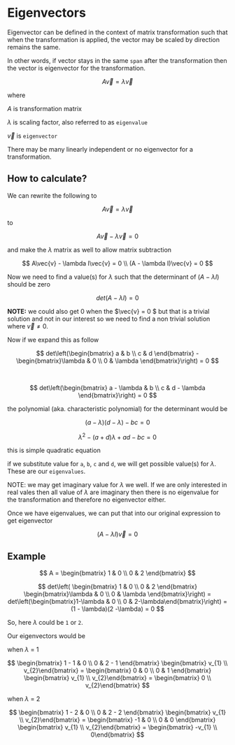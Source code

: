 # Eigenvectors

Eigenvector can be defined in the context of matrix transformation such that when the transformation is applied, the vector may be scaled by direction remains the same.

In other words, if vector stays in the same `span` after the transformation then the vector is eigenvector for the transformation.

$$
A\vec{v} = \lambda\vec{v}
$$

where

$A$ is transformation matrix

$\lambda$ is scaling factor, also referred to as `eigenvalue`

$\vec{v}$ is `eigenvector`

There may be many linearly independent or no eigenvector for a transformation.

## How to calculate?

We can rewrite the following to

$$
A\vec{v} = \lambda\vec{v}
$$

to

$$
A\vec{v} - \lambda\vec{v} = 0
$$

and make the $\lambda$ matrix as well to allow matrix subtraction

$$
A\vec{v} - \lambda I\vec{v} = 0 \\
(A - \lambda I)\vec{v} = 0
$$

Now we need to find a value(s) for $\lambda$ such that the determinant of $(A - \lambda I)$ should be zero

$$
det(A - \lambda I) = 0
$$

**NOTE:** we could also get 0 when the $\vec{v} = 0 $ but that is a trivial solution and not in our interest so we need to find a non trivial solution where $\vec{v} \not= 0$.

Now if we expand this as follow

$$
det\left(\begin{bmatrix} a & b \\
c & d \end{bmatrix} - \begin{bmatrix}\lambda & 0 \\
0 & \lambda \end{bmatrix}\right) = 0
$$

&nbsp;

$$
det\left(\begin{bmatrix} a - \lambda & b \\
c & d - \lambda \end{bmatrix}\right) = 0
$$

the polynomial (aka. characteristic polynomial) for the determinant would be

$$
(a - \lambda)(d - \lambda) - bc = 0
$$

$$
\lambda^2 - (a + d)\lambda + ad - bc = 0
$$

this is simple quadratic equation

if we substitute value for `a`, `b`, `c` and `d`, we will get possible value(s) for $\lambda$. These are our `eigenvalues`.

NOTE: we may get imaginary value for $\lambda$ we well. If we are only interested in real vales then all value of $\lambda$ are imaginary then there is no eigenvalue for the transformation and therefore no eigenvector either.

Once we have eigenvalues, we can put that into our original expression to get eigenvector

$$
(A - \lambda I)\vec{v} = 0
$$

## Example

$$
A = \begin{bmatrix} 1 & 0 \\
0 & 2 \end{bmatrix}
$$

$$
det\left( \begin{bmatrix} 1 & 0 \\
0 & 2 \end{bmatrix} \begin{bmatrix}\lambda & 0 \\
0 & \lambda \end{bmatrix}\right) = det\left(\begin{bmatrix}1-\lambda & 0 \\
0 & 2-\lambda\end{bmatrix}\right) = (1 - \lambda)(2 -\lambda) = 0
$$

So, here $\lambda$ could be `1` or `2`.

Our eigenvectors would be

when $\lambda$ = 1

$$
\begin{bmatrix} 1 - 1 & 0 \\
0 & 2 - 1 \end{bmatrix} \begin{bmatrix} v_{1} \\
v_{2}\end{bmatrix} = \begin{bmatrix} 0 & 0 \\
0 & 1 \end{bmatrix} \begin{bmatrix} v_{1} \\
v_{2}\end{bmatrix} = \begin{bmatrix} 0 \\
v_{2}\end{bmatrix}
$$

when $\lambda$ = 2

$$
\begin{bmatrix} 1 - 2 & 0 \\
0 & 2 - 2 \end{bmatrix} \begin{bmatrix} v_{1} \\
v_{2}\end{bmatrix} = \begin{bmatrix} -1 & 0 \\
0 & 0 \end{bmatrix} \begin{bmatrix} v_{1} \\
v_{2}\end{bmatrix} = \begin{bmatrix} -v_{1} \\
0\end{bmatrix}
$$